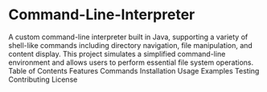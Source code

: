 # Command-Line-Interpreter
A custom command-line interpreter built in Java, supporting a variety of shell-like commands including directory navigation, file manipulation, and content display. This project simulates a simplified command-line environment and allows users to perform essential file system operations.
Table of Contents
Features
Commands
Installation
Usage
Examples
Testing
Contributing
License
